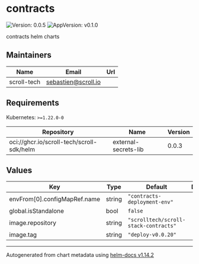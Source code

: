 # contracts

![Version: 0.0.5](https://img.shields.io/badge/Version-0.0.5-informational?style=flat-square) ![AppVersion: v0.1.0](https://img.shields.io/badge/AppVersion-v0.1.0-informational?style=flat-square)

contracts helm charts

## Maintainers

| Name | Email | Url |
| ---- | ------ | --- |
| scroll-tech | <sebastien@scroll.io> |  |

## Requirements

Kubernetes: `>=1.22.0-0`

| Repository | Name | Version |
|------------|------|---------|
| oci://ghcr.io/scroll-tech/scroll-sdk/helm | external-secrets-lib | 0.0.3 |

## Values

| Key | Type | Default | Description |
|-----|------|---------|-------------|
| envFrom[0].configMapRef.name | string | `"contracts-deployment-env"` |  |
| global.isStandalone | bool | `false` |  |
| image.repository | string | `"scrolltech/scroll-stack-contracts"` |  |
| image.tag | string | `"deploy-v0.0.20"` |  |

----------------------------------------------
Autogenerated from chart metadata using [helm-docs v1.14.2](https://github.com/norwoodj/helm-docs/releases/v1.14.2)
